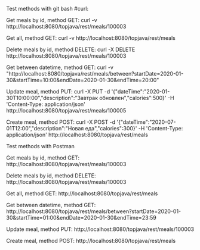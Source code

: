 Test methods with git bash #curl:

Get meals by id, method GET:
curl -v http://localhost:8080/topjava/rest/meals/100003

Get all, method GET:
curl -v http://localhost:8080/topjava/rest/meals

Delete meals by id, method DELETE:
curl -X DELETE http://localhost:8080/topjava/rest/meals/100003

Get between datetime, method GET:
curl -v "http://localhost:8080/topjava/rest/meals/between?startDate=2020-01-30&startTime=10:00&endDate=2020-01-30&endTime=20:00"

Update meal, method PUT:
curl -X PUT -d '{"dateTime":"2020-01-30T10:00:00","description":"Завтрак обновлен","calories":500}' -H 'Content-Type: application/json' http://localhost:8080/topjava/rest/meals/100005

Create meal, method POST:
curl -X POST -d '{"dateTime":"2020-07-01T12:00","description":"Новая еда","calories":300}' -H  'Content-Type: application/json' http://localhost:8080/topjava/rest/meals

Test methods with Postman

Get meals by id, method GET:
http://localhost:8080/topjava/rest/meals/100003

Delete meals by id, method DELETE:
http://localhost:8080/topjava/rest/meals/100003

Get all, method GET:
http://localhost:8080/topjava/rest/meals

Get between datetime, method GET:
http://localhost:8080/topjava/rest/meals/between?startDate=2020-01-30&startTime=01:00&endDate=2020-01-30&endTime=23:59

Update meal, method PUT:
http://localhost:8080/topjava/rest/meals/100003

Create meal, method POST:
http://localhost:8080/topjava/rest/meals